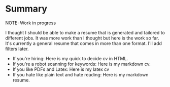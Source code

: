 # Summary

NOTE: Work in progress

I thought I should be able to make a resume that is generated and tailored to
different jobs. It was more work than I thought but here is the work so far.
It's currently a general resume that comes in more than one format. I'll add
filters later.

- If you're hiring: Here is my quick to decide cv in HTML.
- If you're a robot scanning for keywords: Here is my markdown cv.
- If you like PDFs and Latex: Here is my latex cv
- If you hate like plain text and hate reading: Here is my markdown resume.
